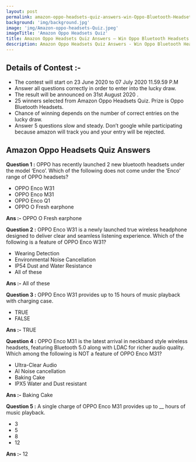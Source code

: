 ```yaml
---
layout: post
permalink: amazon-oppo-headsets-quiz-answers-win-Oppo-Bluetooth-Headsets
background: 'img/background.jpg'
image: 'img/Amazon-oppo-headsets-Quiz.jpeg'
imageTitle: 'Amazon Oppo Headsets Quiz'
title: Amazon Oppo Headsets Quiz Answers – Win Oppo Bluetooth Headsets
description: Amazon Oppo Headsets Quiz Answers - Win Oppo Bluetooth Headsets by Answering Simple Question. Get amazon Oppo Headsets Quiz answers - GeraSoft.com
---
```



## Details of Contest :- 

* The contest will start on 23 June 2020 to 07 July 2020 11.59.59 P.M
* Answer all questions correctly in order to enter into the lucky draw.
* The result will be announced on 31st August 2020 .
* 25 winners selected from Amazon Oppo Headsets Quiz. Prize is Oppo Bluetooth Headsets.
* Chance of winning depends on the number of correct entries on the lucky draw.
* Answer 5 questions slow and steady. Don’t google while participating because amazon will track you and your entry will be rejected.


## Amazon Oppo Headsets Quiz Answers

**Question 1 :** OPPO has recently launched 2 new bluetooth headsets under the model ‘Enco’. Which of the following does not come under the ‘Enco’ range of OPPO headsets?  

* OPPO Enco W31
* OPPO Enco M31
* OPPO Enco Q1
* OPPO O Fresh earphone

**Ans :-** OPPO O Fresh earphone

**Question 2 :** OPPO Enco W31 is a newly launched true wireless headphone designed to deliver clear and seamless listening experience. Which of the following is a feature of OPPO Enco W31?  

* Wearing Detection
* Environmental Noise Cancellation
* IP54 Dust and Water Resistance
* All of these

**Ans :-** All of these

**Question 3 :** OPPO Enco W31 provides up to 15 hours of music playback with charging case.  

* TRUE
* FALSE

**Ans :-** TRUE

**Question 4 :** OPPO Enco M31 is the latest arrival in neckband style wireless headsets, featuring Bluetooth 5.0 along with LDAC for richer audio quality. Which among the following is NOT a feature of OPPO Enco M31?  

* Ultra-Clear Audio
* AI Noise cancellation
* Baking Cake
* IPX5 Water and Dust resistant

**Ans :-** Baking Cake

**Question 5 :** A single charge of OPPO Enco M31 provides up to __ hours of music playback.  

* 3
* 5
* 8
* 12

**Ans :-** 12  